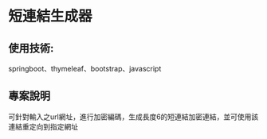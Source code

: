 # 短連結生成器

## 使用技術:
springboot、thymeleaf、bootstrap、javascript

## 專案說明
可針對輸入之url網址，進行加密編碼，生成長度6的短連結加密連結，並可使用該連結重定向到指定網址

